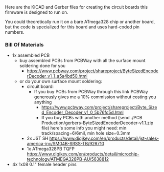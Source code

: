 Here are the KiCAD and Gerber files for creating the circuit boards this firmware is designed to run on.

You could theoretically run it on a bare ATmega328 chip or another board, but the code is specialized for this board and uses hard-coded pin numbers.

### Bill Of Materials

* 1x assembled PCB
   * buy assembled PCBs from PCBWay with all the surface mount soldering done for you
      * https://www.pcbway.com/project/shareproject/ByteSizedEncoderDecoder_v1_1_a5a4bd50.html
   * or do your own surface mount soldering:
      * circuit board:
         * If you buy PCBs from PCBWay through this link PCBWay generously gives me a 10% commission without costing you anything
            * https://www.pcbway.com/project/shareproject/Byte_Sized_Encoder_Decoder_v1_0_5b76fc5d.html
            * If you buy PCBs with another method (send ./PCB Production/gerbers-ByteSizedEncoderDecoder-v1.1.zip file) here's some info you might need: min track/spacing=6/6mil, min hole size=0.3mm
      * 2x JST SH https://www.digikey.com/en/products/detail/jst-sales-america-inc/SM04B-SRSS-TB/926710
      * 1x ATmega328PB TQFP https://www.digikey.com/en/products/detail/microchip-technology/ATMEGA328PB-AU/5638812
* 4x 1x08 0.1" female header pins
